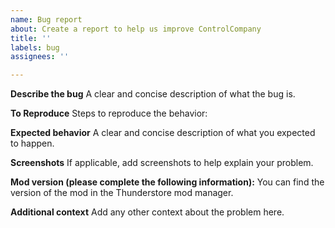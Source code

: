 ```yaml
---
name: Bug report
about: Create a report to help us improve ControlCompany
title: ''
labels: bug
assignees: ''

---
```


**Describe the bug**
A clear and concise description of what the bug is.

**To Reproduce**
Steps to reproduce the behavior:

**Expected behavior**
A clear and concise description of what you expected to happen.

**Screenshots**
If applicable, add screenshots to help explain your problem.

**Mod version (please complete the following information):**
You can find the version of the mod in the Thunderstore mod manager.

**Additional context**
Add any other context about the problem here.
